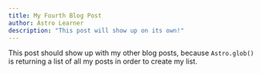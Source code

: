 ```yaml
---
title: My Fourth Blog Post
author: Astro Learner
description: "This post will show up on its own!"
---
```


This post should show up with my other blog posts, because `Astro.glob()` is returning a list of all my posts in order to create my list.
